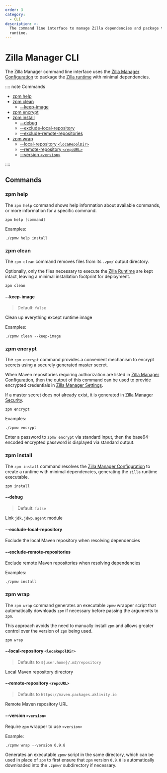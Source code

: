 ```yaml
---
order: 3
category:
  - CLI
description: >-
  The command line interface to manage Zilla dependencies and package the Zilla
  runtime.
---
```


# Zilla Manager CLI

The Zilla Manager command line interface uses the [Zilla Manager Configuration](./overview.md) to package the [Zilla runtime](../config/zilla-cli.md) with minimal dependencies.


:::: note Commands

- [zpm help](#zpm-help)
- [zpm clean](#zpm-clean)
  - [--keep-image](#keep-image)
- [zpm encrypt](#zpm-encrypt)
- [zpm install](#zpm-install)
  - [--debug](#debug)
  - [--exclude-local-repository](#exclude-local-repository)
  - [--exclude-remote-repositories](#exclude-remote-repositories)
- [zpm wrap](#zpm-wrap)
  - [--local-repository `<locaRepolDir>`](#local-repository-locarepoldir)
  - [--remote-repository `<repoURL>`](#remote-repository-repourl)
  - [--version `<version>`](#version-version)

::::

## Commands

### zpm help

The `zpm help` command shows help information about available commands, or more information for a specific command.

```shell:no-line-numbers
zpm help [command]
```

Examples:

```bash:no-line-numbers
./zpmw help install
```

### zpm clean

The `zpm clean` command removes files from its `.zpm/` output directory.

Optionally, only the files necessary to execute the [Zilla Runtime](../config/zilla-cli.md) are kept intact, leaving a minimal installation footprint for deployment.

```bash:no-line-numbers
zpm clean
```

#### --keep-image

> Default: `false`

Clean up everything except runtime image

Examples:

```bash:no-line-numbers
./zpmw clean --keep-image
```

### zpm encrypt

The `zpm encrypt` command provides a convenient mechanism to encrypt secrets using a securely generated master secret.

When Maven repositories requiring authorization are listed in [Zilla Manager Configuration](./overview.md), then the output of this command can be used to provide encrypted credentials in [Zilla Manager Settings](./overview.md#settings.json).

If a master secret does not already exist, it is generated in [Zilla Manager Security](./overview.md#security.json).


```bash:no-line-numbers
zpm encrypt
```

Examples:

```bash:no-line-numbers
./zpmw encrypt
```

Enter a password to `zpmw encrypt` via standard input, then the base64-encoded encrypted password is displayed via standard output.

### zpm install

The `zpm install` command resolves the [Zilla Manager Configuration](./overview.md) to create a runtime with minimal dependencies, generating the `zilla` runtime executable.

```bash:no-line-numbers
zpm install
```

#### --debug

> Default: `false`

Link `jdk.jdwp.agent` module

#### --exclude-local-repository

Exclude the local Maven repository when resolving dependencies

#### --exclude-remote-repositories

Exclude remote Maven repositories when resolving dependencies

Examples:

```bash:no-line-numbers
./zpmw install
```

### zpm wrap

The `zpm wrap` command generates an executable `zpmw` wrapper script that automatically downloads `zpm` if necessary before passing the arguments to `zpm`.

This approach avoids the need to manually install `zpm` and allows greater control over the version of `zpm` being used.

```bash:no-line-numbers
zpm wrap
```

#### --local-repository `<locaRepolDir>`

> Defaults to `${user.home}/.m2/repository`

Local Maven repository directory

#### --remote-repository `<repoURL>`

> Defaults to `https://maven.packages.aklivity.io`

Remote Maven repository URL

#### --version `<version>`

Require `zpm`  wrapper to use `<version>`

Example:

```bash:no-line-numbers
./zpmw wrap --version 0.9.8
```

Generates an executable `zpmw` script in the same directory, which can be used in place of `zpm` to first ensure that `zpm` version `0.9.8` is automatically downloaded into the `.zpmw/` subdirectory if necessary.
